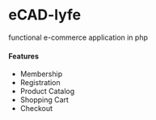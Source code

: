 # eCAD-lyfe

functional e-commerce application in php

#### Features
- Membership
- Registration
- Product Catalog
- Shopping Cart
- Checkout

